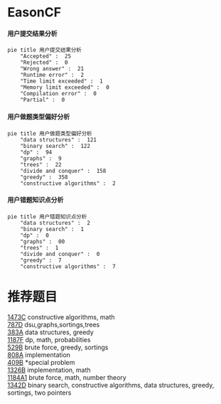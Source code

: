 # EasonCF

<!-- tabs:start -->



#### **用户提交结果分析**

```mermaid
pie title 用户提交结果分析
    "Accepted" :  25
    "Rejected" :  0
    "Wrong answer" :  21
    "Runtime error" :  2
    "Time limit exceeded" :  1
    "Memory limit exceeded" :  0
    "Compilation error" :  0
    "Partial" :  0
```

#### **用户做题类型偏好分析**

```mermaid
pie title 用户做题类型偏好分析
    "data structures" :  121
    "binary search" :  122
    "dp" :  94
    "graphs" :  9
    "trees" :  22
    "divide and conquer" :  158
    "greedy" :  358
    "constructive algorithms" :  2
```
#### **用户错题知识点分析**

```mermaid
pie title 用户错题知识点分析
    "data structures" :  2
    "binary search" :  1
    "dp" :  0
    "graphs" :  00
    "trees" :  1
    "divide and conquer" :  0
    "greedy" :  7
    "constructive algorithms" :  7
```



<!-- tabs:end -->
# 推荐题目
[1473C](https://codeforces.com/contest/1473/problem/C)		constructive algorithms,
                        math		  
[787D](https://codeforces.com/contest/787/problem/D)		dsu,graphs,sortings,trees		  
[383A](https://codeforces.com/contest/383/problem/A)		data structures,
                        greedy		  
[1187F](https://codeforces.com/contest/1187/problem/F)		dp,
                        math,
                        probabilities		  
[529B](https://codeforces.com/contest/529/problem/B)		brute force,
                        greedy,
                        sortings		  
[808A](https://codeforces.com/contest/808/problem/A)		implementation		  
[409B](https://codeforces.com/contest/409/problem/B)		*special problem		  
[1326B](https://codeforces.com/contest/1326/problem/B)		implementation,
                        math		  
[1184A1](https://codeforces.com/contest/1184A/problem/1)		brute force,
                        math,
                        number theory		  
[1342D](https://codeforces.com/contest/1342/problem/D)		binary search,
                        constructive algorithms,
                        data structures,
                        greedy,
                        sortings,
                        two pointers		  
